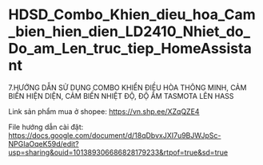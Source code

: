 # HDSD_Combo_Khien_dieu_hoa_Cam_bien_hien_dien_LD2410_Nhiet_do_Do_am_Len_truc_tiep_HomeAssistant
7.HƯỚNG DẪN SỬ DỤNG COMBO KHIỂN ĐIỀU HÒA THÔNG MINH, CẢM BIẾN HIỆN DIỆN, CẢM BIẾN NHIỆT ĐỘ, ĐỘ ẨM  TASMOTA LÊN HASS 

Link sản phẩm mua ở shopee: https://vn.shp.ee/XZqQZE4

File hướng dẫn cài đặt: https://docs.google.com/document/d/18qDbvxJXI7u9BJWJpSc-NPGIaOqeK59d/edit?usp=sharing&ouid=101389306686828179233&rtpof=true&sd=true
